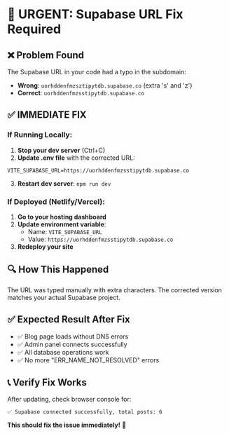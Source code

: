 # 🚨 URGENT: Supabase URL Fix Required

## ❌ **Problem Found**
The Supabase URL in your code had a typo in the subdomain:
- **Wrong**: `uorhddenfmzsztipytdb.supabase.co` (extra 's' and 'z')
- **Correct**: `uorhddenfmzsstipytdb.supabase.co`

## ✅ **IMMEDIATE FIX**

### **If Running Locally:**
1. **Stop your dev server** (Ctrl+C)
2. **Update .env file** with the corrected URL:
```
VITE_SUPABASE_URL=https://uorhddenfmzsstipytdb.supabase.co
```
3. **Restart dev server**: `npm run dev`

### **If Deployed (Netlify/Vercel):**
1. **Go to your hosting dashboard**
2. **Update environment variable**:
   - Name: `VITE_SUPABASE_URL`
   - Value: `https://uorhddenfmzsstipytdb.supabase.co`
3. **Redeploy your site**

## 🔍 **How This Happened**
The URL was typed manually with extra characters. The corrected version matches your actual Supabase project.

## ✅ **Expected Result After Fix**
- ✅ Blog page loads without DNS errors
- ✅ Admin panel connects successfully 
- ✅ All database operations work
- ✅ No more "ERR_NAME_NOT_RESOLVED" errors

## 📞 **Verify Fix Works**
After updating, check browser console for:
```
✅ Supabase connected successfully, total posts: 6
```

**This should fix the issue immediately!** 🚀